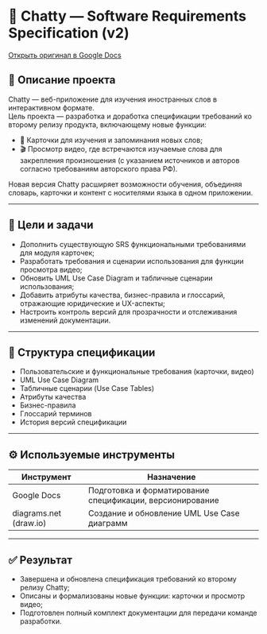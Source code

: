 # 💬 Chatty — Software Requirements Specification (v2)
[Открыть оригинал в Google Docs]([https://docs.google.com/document/d/ID_твоего_файла/view](https://docs.google.com/document/d/1yRnTI4q4x8IB_nJ1ZYHoTgOAgd8G1SE-aYOF17dxRcU/edit?usp=sharing))

## 📘 Описание проекта
Chatty — веб-приложение для изучения иностранных слов в интерактивном формате.  
Цель проекта — разработка и доработка спецификации требований ко второму релизу продукта, включающему новые функции:

- 📇 Карточки для изучения и запоминания новых слов;  
- 🎬 Просмотр видео, где встречаются изучаемые слова для закрепления произношения (с указанием источников и авторов согласно требованиям авторского права РФ).

Новая версия Chatty расширяет возможности обучения, объединяя словарь, карточки и контент с носителями языка в одном приложении.

---

## 🎯 Цели и задачи
- Дополнить существующую SRS функциональными требованиями для модуля карточек;  
- Разработать требования и сценарии использования для функции просмотра видео;  
- Обновить UML Use Case Diagram и табличные сценарии использования;  
- Добавить атрибуты качества, бизнес-правила и глоссарий, отражающие юридические и UX-аспекты;  
- Настроить контроль версий для прозрачности и отслеживания изменений документации.

---

## 🧩 Структура спецификации
- Пользовательские и функциональные требования (карточки, видео)  
- UML Use Case Diagram  
- Табличные сценарии (Use Case Tables)  
- Атрибуты качества  
- Бизнес-правила  
- Глоссарий терминов  
- История версий спецификации  

---

## ⚙️ Используемые инструменты
| Инструмент | Назначение |
|-------------|------------|
| Google Docs | Подготовка и форматирование спецификации, версионирование |
| diagrams.net (draw.io) | Создание и обновление UML Use Case диаграмм |

---

## ✅ Результат
- Завершена и обновлена спецификация требований ко второму релизу Chatty;  
- Описаны и формализованы новые функции: карточки и просмотр видео;  
- Подготовлен полный комплект документации для передачи команде разработки.  
